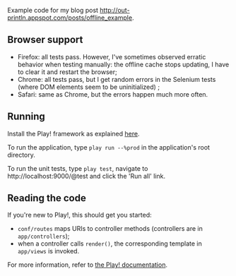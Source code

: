 Example code for my blog post http://out-println.appspot.com/posts/offline_example.

## Browser support

* Firefox: all tests pass. However, I've sometimes observed erratic behavior when testing manually: the offline cache stops updating, I have to clear it and restart the browser;
* Chrome: all tests pass, but I get random errors in the Selenium tests (where DOM elements seem to be uninitialized) ;
* Safari: same as Chrome, but the errors happen much more often.

## Running

Install the Play! framework as explained [here](http://www.playframework.org/documentation/1.2.1/guide1#aInstallingthePlayframeworka).

To run the application, type `play run --%prod` in the application's root directory.

To run the unit tests, type `play test`, navigate to http://localhost:9000/@test and click the 'Run all' link.


## Reading the code

If you're new to Play!, this should get you started:

* `conf/routes` maps URIs to controller methods (controllers are in `app/controllers`);
* when a controller calls `render()`, the corresponding template in `app/views` is invoked.

For more information, refer to [the Play! documentation](http://www.playframework.org/documentation/1.2.1/home).

